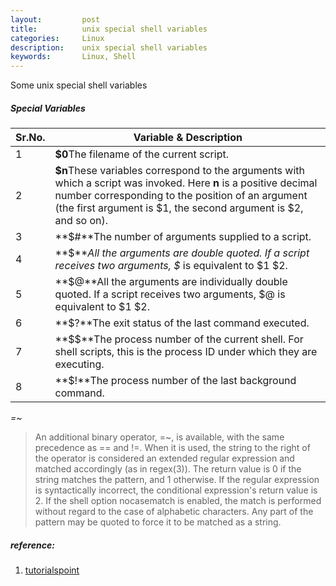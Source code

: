 ```yaml
---
layout:     	post
title:      	unix special shell variables
categories: 	Linux
description:   	unix special shell variables
keywords: 		Linux, Shell
---
```

Some unix special shell variables

##### Special Variables

| Sr.No. | Variable & Description                                       |
| ------ | ------------------------------------------------------------ |
| 1      | **$0**The filename of the current script.                    |
| 2      | **$n**These variables correspond to the arguments with which a script was invoked. Here **n** is a positive decimal number corresponding to the position of an argument (the first argument is $1, the second argument is $2, and so on). |
| 3      | **$#**The number of arguments supplied to a script.          |
| 4      | **$\***All the arguments are double quoted. If a script receives two arguments, $* is equivalent to $1 $2. |
| 5      | **$@**All the arguments are individually double quoted. If a script receives two arguments, $@ is equivalent to $1 $2. |
| 6      | **$?**The exit status of the last command executed.          |
| 7      | **$$**The process number of the current shell. For shell scripts, this is the process ID under which they are executing. |
| 8      | **$!**The process number of the last background command.     |

*=~* 

> An additional binary operator, =~, is available, with the same precedence as == and !=. When it is used, the string to the right of the operator is considered an extended regular expression and matched accordingly (as in regex(3)). The return value is 0 if the string matches the pattern, and 1 otherwise. If the regular expression is syntactically incorrect, the conditional expression's return value is 2. If the shell option nocasematch is enabled, the match is performed without regard to the case of alphabetic characters. Any part of the pattern may be quoted to force it to be matched as a string.

##### reference:

1. [tutorialspoint](http://www.tutorialspoint.com/unix/unix-special-variables.htm)

